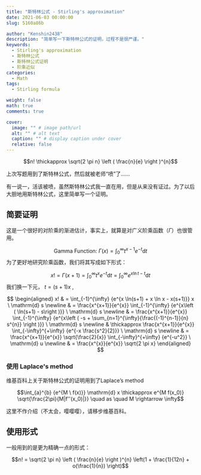 ```yaml
---
title: "斯特林公式 - Stirling's approximation"
date: 2021-06-03 00:00:00
slug: 5160a86b

author: "Kenshin2438"
description: "简单写一下斯特林公式的证明，过程不是很严谨。"
keywords: 
  - Stirling's approximation
  - 斯特林公式
  - 斯特林公式证明
  - 阶乘近似
categories:
  - Math
tags:
  - Stirling formula

weight: false
math: true
comments: true

cover:
  image: "" # image path/url
  alt: "" # alt text
  caption: "" # display caption under cover
  relative: false
---
```


$$n! \thickapprox \sqrt{2 \pi n} \left ( \frac{n}{e} \right )^{n}$$

上次写题用到了斯特林公式，然后就被老师“喷”了……

有一说一，活该被喷，虽然斯特林公式我一直在用，但是从来没有证过。为了以后大胆地用斯特林公式，这里简单写一个证明。

## 简要证明

这是一个很好的对阶乘的渐进估计，事实上，就算是对广义阶乘函数（$\Gamma$）也很管用。

$$\textrm{Gamma Function: }\Gamma{(x)} = \int_{0}^{\infty} t^{x-1}e^{-t} \mathrm{d} t$$
为了更好地研究阶乘函数，我们将其写成如下形式：

$$x! = \Gamma (x+1) = \int_{0}^{\infty} {t^{x}e^{-t}} \mathrm{d} t = \int_{0}^{\infty} {e^{x \ln t - t}} \mathrm{d} t$$
我们换一下元， $t = (s+1)x$ ,

$$
\begin{aligned}
x! 
& = \int_{-1}^{\infty} {e^{x \ln(s+1) + x \ln x - x(s+1)}} x \ \mathrm{d} s \newline
& = \frac{x^{x+1}}{e^{x}} \int_{-1}^{\infty} {e^{x\left ( \ln(s+1) - s\right )}} \ \mathrm{d} s \newline
& = \frac{x^{x+1}}{e^{x}} \int_{-1}^{\infty} {e^{x\left ( -s + \sum_{n=1}^{\infty}{\frac{(-1)^{n-1}}{n} s^{n}} \right )}} \ \mathrm{d} s \newline
& \thickapprox \frac{x^{x+1}}{e^{x}} \int_{-\infty}^{+\infty} {e^{-x \frac{s^2}{2}}} \ \mathrm{d} s \newline
& = \frac{x^{x+1}}{e^{x}} \sqrt{\frac{2}{x}} \int_{-\infty}^{+\infty} {e^{-u^2}} \ \mathrm{d} u \newline
& = \frac{x^{x}}{e^{x}} \sqrt{2 \pi x}
\end{aligned}
$$

### 使用 Laplace's method

维基百科上关于斯特林公式的证明用到了$\text{Laplace's method}$

$$\int_{a}^{b} {e^{M \ f(x)}} \mathrm{d} x \thickapprox e^{M f(x_0)} \sqrt{\frac{2\pi}{M|f''(x_0)|}} \quad as \quad M \rightarrow \infty$$

这里不作介绍（不太会，嘤嘤嘤），请移步维基百科。

## 使用形式

一般用到的是更为精确一点的形式：

$$n! = \sqrt{2 \pi n} \left ( \frac{n}{e} \right )^{n} \left(1 + \frac{1}{12n} + o(\frac{1}{n}) \right)$$